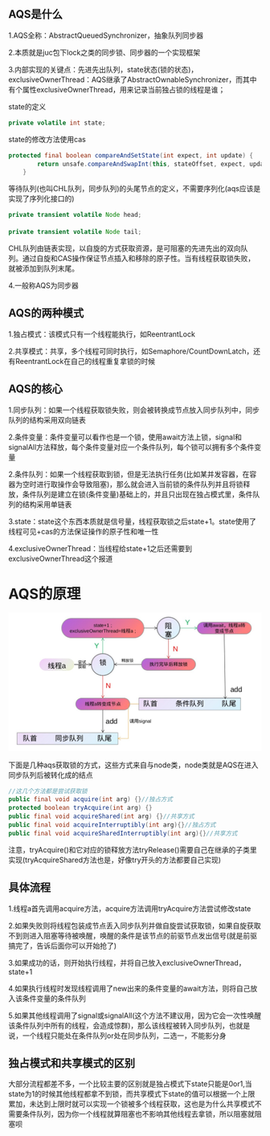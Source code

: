 ## AQS是什么

1.AQS全称：AbstractQueuedSynchronizer，抽象队列同步器

2.本质就是juc包下lock之类的同步锁、同步器的一个实现框架

3.内部实现的关键点：先进先出队列，state状态(锁的状态)，exclusiveOwnerThread：AQS继承了AbstractOwnableSynchronizer，而其中有个属性exclusiveOwnerThread，用来记录当前独占锁的线程是谁；

state的定义
```java
private volatile int state;
```

state的修改方法使用cas
```java
protected final boolean compareAndSetState(int expect, int update) {
        return unsafe.compareAndSwapInt(this, stateOffset, expect, update);
    }
```

等待队列(也叫CHL队列，同步队列)的头尾节点的定义，不需要序列化(aqs应该是实现了序列化接口的)

```java
private transient volatile Node head;

private transient volatile Node tail;
```

CHL队列由链表实现，以自旋的方式获取资源，是可阻塞的先进先出的双向队列。通过自旋和CAS操作保证节点插入和移除的原子性。当有线程获取锁失败，就被添加到队列末尾。

4.一般称AQS为同步器

## AQS的两种模式

1.独占模式：该模式只有一个线程能执行，如ReentrantLock

2.共享模式：共享，多个线程可同时执行，如Semaphore/CountDownLatch，还有ReentrantLock在自己的线程重复拿锁的时候

## AQS的核心

1.同步队列：如果一个线程获取锁失败，则会被转换成节点放入同步队列中，同步队列的结构采用双向链表

2.条件变量：条件变量可以看作也是一个锁，使用await方法上锁，signal和signalAll方法释放，每个条件变量对应一个条件队列，每个锁可以拥有多个条件变量

2.条件队列：如果一个线程获取到锁，但是无法执行任务(比如某并发容器，在容器为空时进行取操作会导致阻塞)，那么就会进入当前锁的条件队列并且将锁释放，条件队列是建立在锁(条件变量)基础上的，并且只出现在独占模式里，条件队列的结构采用单链表

3.state：state这个东西本质就是信号量，线程获取锁之后state+1。state使用了线程可见+cas的方法保证操作的原子性和唯一性

4.exclusiveOwnerThread：当线程给state+1之后还需要到exclusiveOwnerThread这个报道

# AQS的原理

![aqs](https://github.com/einQimiaozi/awesome_java_notebook/blob/main/%E5%A4%9A%E7%BA%BF%E7%A8%8B%E5%92%8C%E9%AB%98%E5%B9%B6%E5%8F%91/source/aqs.jpg)

下面是几种aqs获取锁的方式，这些方式来自与node类，node类就是AQS在进入同步队列后被转化成的结点

```java
//这几个方法都是尝试获取锁
public final void acquire(int arg) {}//独占方式
protected boolean tryAcquire(int arg) {}
public final void acquireShared(int arg) {}//共享方式
public final void acquireInterruptibly(int arg){}//独占方式
public final void acquireSharedInterruptibly(int arg){}//共享方式
```

注意，tryAcquire()和它对应的锁释放方法tryRelease()需要自己在继承的子类里实现(tryAcquireShared方法也是，好像try开头的方法都要自己实现)

## 具体流程

1.线程a首先调用acquire方法，acquire方法调用tryAcquire方法尝试修改state

2.如果失败则将线程包装成节点丢入同步队列并做自旋尝试获取锁，如果自旋获取不到则进入阻塞等待被唤醒，唤醒的条件是该节点的前驱节点发出信号(就是前驱搞完了，告诉后面你可以开始抢了)

3.如果成功的话，则开始执行线程，并将自己放入exclusiveOwnerThread，state+1

4.如果执行线程时发现线程调用了new出来的条件变量的await方法，则将自己放入该条件变量的条件队列

5.如果其他线程调用了signal或signalAll(这个方法不建议用，因为它会一次性唤醒该条件队列中所有的线程，会造成惊群)，那么该线程被转入同步队列，也就是说，一个线程只能处在条件队列or处在同步队列，二选一，不能影分身

## 独占模式和共享模式的区别

大部分流程都差不多，一个比较主要的区别就是独占模式下state只能是0or1,当state为1的时候其他线程都拿不到锁，而共享模式下state的值可以根据一个上限累加，未达到上限时就可以实现一个锁被多个线程获取，这也是为什么共享模式不需要条件队列，因为你一个线程就算阻塞也不影响其他线程去拿锁，所以阻塞就阻塞呗
